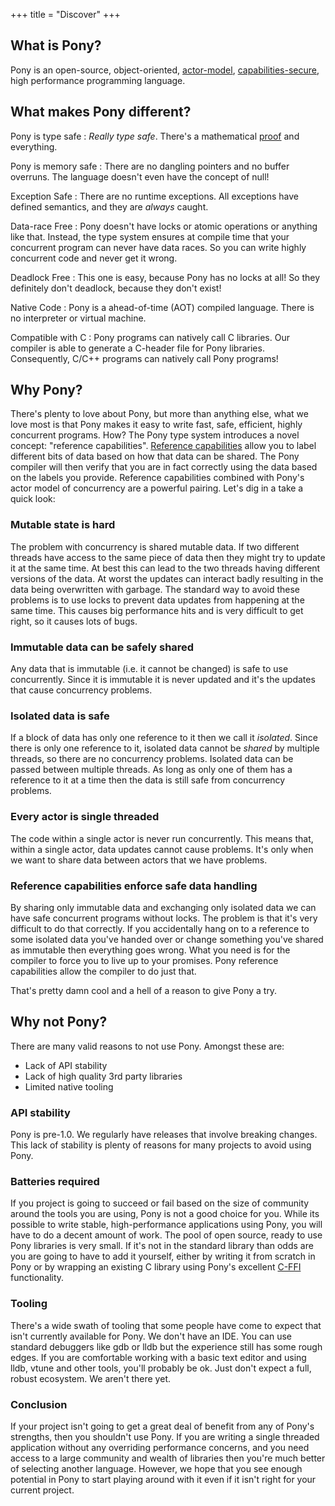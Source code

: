 +++
title = "Discover"
+++
## What is Pony?

Pony is an open-source, object-oriented, [actor-model](https://en.wikipedia.org/wiki/Actor_model), [capabilities-secure](https://en.wikipedia.org/wiki/Capability-based_security), high performance programming language. 

## What makes Pony different?

Pony is type safe
: *Really type safe*. There's a mathematical [proof](/media/papers/fast-cheap.pdf) and everything.

Pony is memory safe
: There are no dangling pointers and no buffer overruns. The language doesn't even have the concept of null!

Exception Safe
: There are no runtime exceptions. All exceptions have defined semantics, and they are *always* caught.

Data-race Free
: Pony doesn't have locks or atomic operations or anything like that. Instead, the type system ensures at compile time that your concurrent program can never have data races. So you can write highly concurrent code and never get it wrong.

Deadlock Free
: This one is easy, because Pony has no locks at all! So they definitely don't deadlock, because they don't exist!

Native Code
: Pony is a ahead-of-time (AOT) compiled language. There is no interpreter or virtual machine.

Compatible with C
: Pony programs can natively call C libraries. Our compiler is able to generate a C-header file for Pony libraries. Consequently, C/C++ programs can natively call Pony programs!

## Why Pony?

There's plenty to love about Pony, but more than anything else, what we love most is that Pony makes it easy to write fast, safe, efficient, highly concurrent programs. How? The Pony type system introduces a novel concept: "reference capabilities". [Reference capabilities](https://tutorial.ponylang.org/capabilities/reference-capabilities.html) allow you to label different bits of data based on how that data can be shared. The Pony compiler will then verify that you are in fact correctly using the data based on the labels you provide. Reference capabilities combined with Pony's actor model of concurrency are a powerful pairing. Let's dig in a take a quick look:

### Mutable state is hard

The problem with concurrency is shared mutable data. If two different threads have access to the same piece of data then they might try to update it at the same time. At best this can lead to the two threads having different versions of the data. At worst the updates can interact badly resulting in the data being overwritten with garbage. The standard way to avoid these problems is to use locks to prevent data updates from happening at the same time. This causes big performance hits and is very difficult to get right, so it causes lots of bugs.

### Immutable data can be safely shared

Any data that is immutable (i.e. it cannot be changed) is safe to use concurrently. Since it is immutable it is never updated and it's the updates that cause concurrency problems.

### Isolated data is safe

If a block of data has only one reference to it then we call it _isolated_. Since there is only one reference to it, isolated data cannot be _shared_ by multiple threads, so there are no concurrency problems. Isolated data can be passed between multiple threads. As long as only one of them has a reference to it at a time then the data is still safe from concurrency problems.

### Every actor is single threaded

The code within a single actor is never run concurrently. This means that, within a single actor, data updates cannot cause problems. It's only when we want to share data between actors that we have problems.

### Reference capabilities enforce safe data handling

By sharing only immutable data and exchanging only isolated data we can have safe concurrent programs without locks. The problem is that it's very difficult to do that correctly. If you accidentally hang on to a reference to some isolated data you've handed over or change something you've shared as immutable then everything goes wrong. What you need is for the compiler to force you to live up to your promises. Pony reference capabilities allow the compiler to do just that.

That's pretty damn cool and a hell of a reason to give Pony a try.

## Why not Pony?

There are many valid reasons to not use Pony. Amongst these are:

- Lack of API stability
- Lack of high quality 3rd party libraries
- Limited native tooling

### API stability

Pony is pre-1.0. We regularly have releases that involve breaking changes. This lack of stability is plenty of reasons for many projects to avoid using Pony. 

### Batteries required

If you project is going to succeed or fail based on the size of community around the tools you are using, Pony is not a good choice for you. While its possible to write stable, high-performance applications using Pony, you will have to do a decent amount of work. The pool of open source, ready to use Pony libraries is very small. If it's not in the standard library than odds are you are going to have to add it yourself, either by writing it from scratch in Pony or by wrapping an existing C library using Pony's excellent [C-FFI](https://tutorial.ponylang.org/c-ffi/) functionality.

### Tooling

There's a wide swath of tooling that some people have come to expect that isn't currently available for Pony. We don't have an IDE. You can use standard debuggers like gdb or lldb but the experience still has some rough edges. If you are comfortable working with a basic text editor and using lldb, vtune and other tools, you'll probably be ok. Just don't expect a full, robust ecosystem. We aren't there yet.

### Conclusion

If your project isn't going to get a great deal of benefit from any of Pony's strengths, then you shouldn't use Pony. If you are writing a single threaded application without any overriding performance concerns, and you need access to a large community and wealth of libraries then you're much better of selecting another language. However, we hope that you see enough potential in Pony to start playing around with it even if it isn't right for your current project. 
